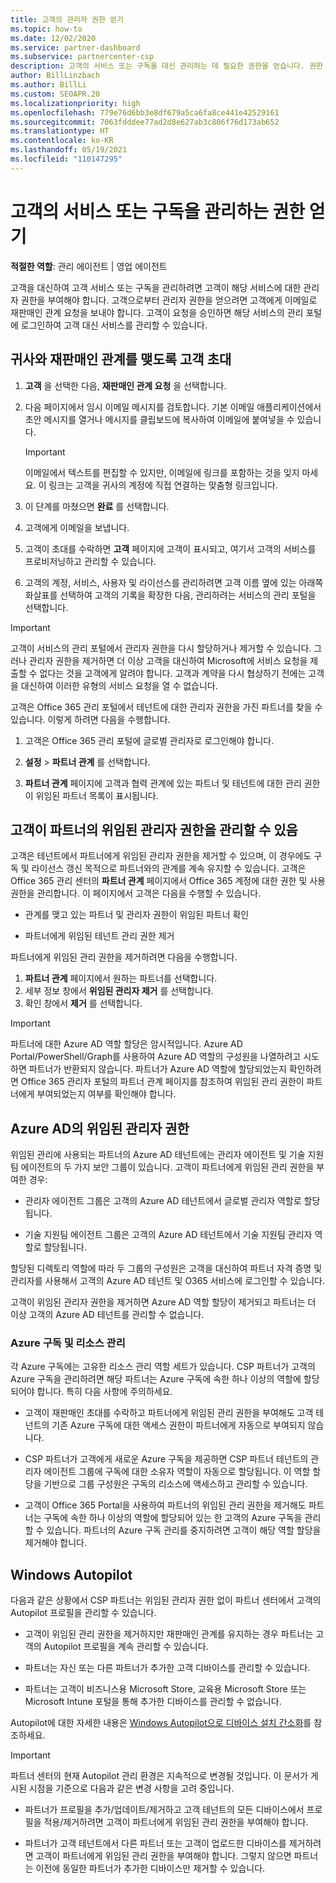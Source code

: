 ```yaml
---
title: 고객의 관리자 권한 얻기
ms.topic: how-to
ms.date: 12/02/2020
ms.service: partner-dashboard
ms.subservice: partnercenter-csp
description: 고객의 서비스 또는 구독을 대신 관리하는 데 필요한 권한을 얻습니다. 권한 부여, 해지 및 관리 방법에 대해 알아봅니다.
author: BillLinzbach
ms.author: BillLi
ms.custom: SEOAPR.20
ms.localizationpriority: high
ms.openlocfilehash: 779e76d6bb3e8df679a5ca6fa8ce441e42529161
ms.sourcegitcommit: 7063fdddee77ad2d8e627ab3c806f76d173ab652
ms.translationtype: HT
ms.contentlocale: ko-KR
ms.lasthandoff: 05/19/2021
ms.locfileid: "110147295"
---
```

# <a name="obtain-permissions-to-manage-a-customers-service-or-subscription"></a>고객의 서비스 또는 구독을 관리하는 권한 얻기

**적절한 역할**: 관리 에이전트 | 영업 에이전트

고객을 대신하여 고객 서비스 또는 구독을 관리하려면 고객이 해당 서비스에 대한 관리자 권한을 부여해야 합니다. 고객으로부터 관리자 권한을 얻으려면 고객에게 이메일로 재판매인 관계 요청을 보내야 합니다. 고객이 요청을 승인하면 해당 서비스의 관리 포털에 로그인하여 고객 대신 서비스를 관리할 수 있습니다. 

## <a name="invite-a-customer-to-establish-a-reseller-relationship-with-you"></a>귀사와 재판매인 관계를 맺도록 고객 초대

1.  **고객** 을 선택한 다음, **재판매인 관계 요청** 을 선택합니다.

2.  다음 페이지에서 임시 이메일 메시지를 검토합니다. 기본 이메일 애플리케이션에서 초안 메시지를 열거나 메시지를 클립보드에 복사하여 이메일에 붙여넣을 수 있습니다. 

    >[!IMPORTANT]
    >이메일에서 텍스트를 편집할 수 있지만, 이메일에 링크를 포함하는 것을 잊지 마세요. 이 링크는 고객을 귀사의 계정에 직접 연결하는 맞춤형 링크입니다. 
    
3.  이 단계를 마쳤으면 **완료** 를 선택합니다.

4.  고객에게 이메일을 보냅니다.

5.  고객이 초대를 수락하면 **고객** 페이지에 고객이 표시되고, 여기서 고객의 서비스를 프로비저닝하고 관리할 수 있습니다.

6.  고객의 계정, 서비스, 사용자 및 라이선스를 관리하려면 고객 이름 옆에 있는 아래쪽 화살표를 선택하여 고객의 기록을 확장한 다음, 관리하려는 서비스의 관리 포털을 선택합니다.

>[!IMPORTANT]  
>고객이 서비스의 관리 포털에서 관리자 권한을 다시 할당하거나 제거할 수 있습니다. 그러나 관리자 권한을 제거하면 더 이상 고객을 대신하여 Microsoft에 서비스 요청을 제출할 수 없다는 것을 고객에게 알려야 합니다. 고객과 계약을 다시 협상하기 전에는 고객을 대신하여 이러한 유형의 서비스 요청을 열 수 없습니다.

고객은 Office 365 관리 포털에서 테넌트에 대한 관리자 권한을 가진 파트너를 찾을 수 있습니다. 이렇게 하려면 다음을 수행합니다.

1. 고객은 Office 365 관리 포털에 글로벌 관리자로 로그인해야 합니다.

2. **설정** > **파트너 관계** 를 선택합니다.

3. **파트너 관계** 페이지에 고객과 협력 관계에 있는 파트너 및 테넌트에 대한 관리 권한이 위임된 파트너 목록이 표시됩니다.

## <a name="customers-can-manage-a-partners-delegated-admin-privileges"></a>고객이 파트너의 위임된 관리자 권한을 관리할 수 있음 

고객은 테넌트에서 파트너에게 위임된 관리자 권한을 제거할 수 있으며, 이 경우에도 구독 및 라이선스 갱신 목적으로 파트너와의 관계를 계속 유지할 수 있습니다. 고객은 Office 365 관리 센터의 **파트너 관계** 페이지에서 Office 365 계정에 대한 권한 및 사용 권한을 관리합니다. 이 페이지에서 고객은 다음을 수행할 수 있습니다.

- 관계를 맺고 있는 파트너 및 관리자 권한이 위임된 파트너 확인

- 파트너에게 위임된 테넌트 관리 권한 제거

파트너에게 위임된 관리 권한을 제거하려면 다음을 수행합니다.

1. **파트너 관계** 페이지에서 원하는 파트너를 선택합니다.
2. 세부 정보 창에서 **위임된 관리자 제거** 를 선택합니다.
3. 확인 창에서 **제거** 를 선택합니다.

>[!IMPORTANT]  
>파트너에 대한 Azure AD 역할 할당은 암시적입니다. Azure AD Portal/PowerShell/Graph를 사용하여 Azure AD 역할의 구성원을 나열하려고 시도하면 파트너가 반환되지 않습니다. 파트너가 Azure AD 역할에 할당되었는지 확인하려면 Office 365 관리자 포털의 파트너 관계 페이지를 참조하여 위임된 관리 권한이 파트너에게 부여되었는지 여부를 확인해야 합니다.

## <a name="delegated-admin-privileges-in-azure-ad"></a>Azure AD의 위임된 관리자 권한 

위임된 관리에 사용되는 파트너의 Azure AD 테넌트에는 관리자 에이전트 및 기술 지원팀 에이전트의 두 가지 보안 그룹이 있습니다. 고객이 파트너에게 위임된 관리 권한을 부여한 경우:

- 관리자 에이전트 그룹은 고객의 Azure AD 테넌트에서 글로벌 관리자 역할로 할당됩니다.

- 기술 지원팀 에이전트 그룹은 고객의 Azure AD 테넌트에서 기술 지원팀 관리자 역할로 할당됩니다.

할당된 디렉토리 역할에 따라 두 그룹의 구성원은 고객을 대신하여 파트너 자격 증명 및 관리자를 사용해서 고객의 Azure AD 테넌트 및 O365 서비스에 로그인할 수 있습니다.

고객이 위임된 관리자 권한을 제거하면 Azure AD 역할 할당이 제거되고 파트너는 더 이상 고객의 Azure AD 테넌트를 관리할 수 없습니다.

### <a name="azure-subscriptions-and-resource-management"></a>Azure 구독 및 리소스 관리

각 Azure 구독에는 고유한 리소스 관리 역할 세트가 있습니다. CSP 파트너가 고객의 Azure 구독을 관리하려면 해당 파트너는 Azure 구독에 속한 하나 이상의 역할에 할당되어야 합니다. 특히 다음 사항에 주의하세요.

- 고객이 재판매인 초대를 수락하고 파트너에게 위임된 관리 권한을 부여해도 고객 테넌트의 기존 Azure 구독에 대한 액세스 권한이 파트너에게 자동으로 부여되지 않습니다.

- CSP 파트너가 고객에게 새로운 Azure 구독을 제공하면 CSP 파트너 테넌트의 관리자 에이전트 그룹에 구독에 대한 소유자 역할이 자동으로 할당됩니다. 이 역할 할당을 기반으로 그룹 구성원은 구독의 리소스에 액세스하고 관리할 수 있습니다.

- 고객이 Office 365 Portal을 사용하여 파트너의 위임된 관리 권한을 제거해도 파트너는 구독에 속한 하나 이상의 역할에 할당되어 있는 한 고객의 Azure 구독을 관리할 수 있습니다. 파트너의 Azure 구독 관리를 중지하려면 고객이 해당 역할 할당을 제거해야 합니다.

## <a name="windows-autopilot"></a>Windows Autopilot

다음과 같은 상황에서 CSP 파트너는 위임된 관리자 권한 없이 파트너 센터에서 고객의 Autopilot 프로필을 관리할 수 있습니다. 

- 고객이 위임된 관리 권한을 제거하지만 재판매인 관계를 유지하는 경우 파트너는 고객의 Autopilot 프로필을 계속 관리할 수 있습니다.

- 파트너는 자신 또는 다른 파트너가 추가한 고객 디바이스를 관리할 수 있습니다. 

- 파트너는 고객이 비즈니스용 Microsoft Store, 교육용 Microsoft Store 또는 Microsoft Intune 포털을 통해 추가한 디바이스를 관리할 수 없습니다.

Autopilot에 대한 자세한 내용은 [Windows Autopilot으로 디바이스 설치 간소화](autopilot.md)를 참조하세요.

>[!IMPORTANT]  
>파트너 센터의 현재 Autopilot 관리 환경은 지속적으로 변경될 것입니다. 이 문서가 게시된 시점을 기준으로 다음과 같은 변경 사항을 고려 중입니다.

- 파트너가 프로필을 추가/업데이트/제거하고 고객 테넌트의 모든 디바이스에서 프로필을 적용/제거하려면 고객이 파트너에게 위임된 관리 권한을 부여해야 합니다.

- 파트너가 고객 테넌트에서 다른 파트너 또는 고객이 업로드한 디바이스를 제거하려면 고객이 파트너에게 위임된 관리 권한을 부여해야 합니다. 그렇지 않으면 파트너는 이전에 동일한 파트너가 추가한 디바이스만 제거할 수 있습니다.
